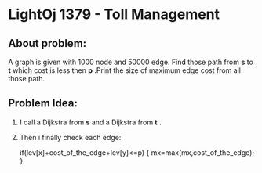 # LightOj 1379 - Toll Management

## About problem:  
A graph is given with 1000 node and 50000 edge. Find those path from **s** to **t** which cost is less then **p** .Print the size of maximum edge cost from all those path.
  

## Problem Idea:  

 1. I call a Dijkstra from **s** and a Dijkstra from **t** . 
 2. Then i finally check each edge:   
 

    if(lev[x]+cost_of_the_edge+lev[y]<=p)
    {
			mx=max(mx,cost_of_the_edge);
	}

<!--stackedit_data:
eyJoaXN0b3J5IjpbLTIzMzg1Nzg3M119
-->